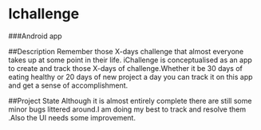 # Ichallenge

###Android app

##Description
Remember those X-days challenge that almost everyone takes up at some point in their life. 
iChallenge is conceptualised as an app to create and track those X-days of challenge.Whether it be 30 days of eating healthy or 
20 days of new project a day you can track it on this app and get a sense of accomplishment.

##Project State
Although it is almost entirely complete there are still some minor bugs littered around.I am doing my best to track and resolve them .Also the UI
needs some improvement.

